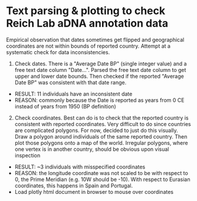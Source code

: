 # Text parsing & plotting to check Reich Lab aDNA annotation data

Empirical observation that dates sometimes get flipped and geographical coordinates are not within bounds of reported country. Attempt at a systematic check for data inconsistencies.

1. Check dates. There is a "Average Date BP" (single integer value) and a free text date column "Date...". Parsed the free text date column to get upper and lower date bounds. Then checked if the reported "Average Date BP" was consistent with that date range. 
- RESULT: 11 individuals have an inconsistent date
- REASON: commonly because the Date is reported as years from 0 CE instead of years from 1950 (BP definition)

2. Check coordinates. Best can do is to check that the reported country is consistent with reported coordinates. Very difficult to do since countries are complicated polygons. For now, decided to just do this visually. Draw a polygon around individuals of the same reported country. Then plot those polygons onto a map of the world. Irregular polygons, where one vertex is in another country, should be obvious upon visual inspection
- RESULT: ~3 individuals with misspecified coordinates
- REASON: the longitude coordinate was not scaled to be with respect to 0, the Prime Meridian (e.g. 10W should be -10). With respect to Eurasian coordinates, this happens in Spain and Portugal. 
- Load plotly html document in browser to mouse over coordinates

